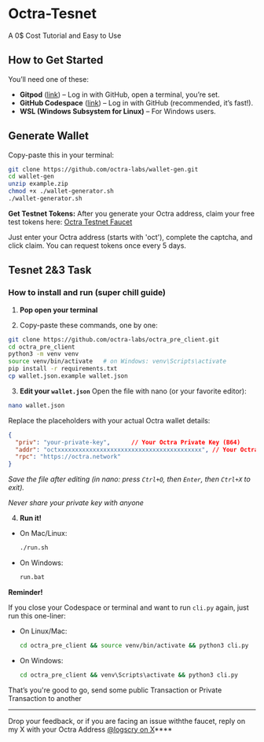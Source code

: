 # Octra-Tesnet

A 0$ Cost Tutorial and Easy to Use

## How to Get Started
You’ll need one of these:
- **Gitpod** ([link](https://www.gitpod.io/)) – Log in with GitHub, open a terminal, you’re set.
- **GitHub Codespace** ([link](https://github.com/codespaces)) – Log in with GitHub (recommended, it’s fast!).
- **WSL (Windows Subsystem for Linux)** – For Windows users.


## Generate Wallet
Copy-paste this in your terminal:

```bash
git clone https://github.com/octra-labs/wallet-gen.git
cd wallet-gen
unzip example.zip
chmod +x ./wallet-generator.sh
./wallet-generator.sh
```
**Get Testnet Tokens:**
After you generate your Octra address, claim your free test tokens here:
 [Octra Testnet Faucet](https://faucet.octra.network/)

Just enter your Octra address (starts with 'oct'), complete the captcha, and click claim. 
You can request tokens once every 5 days.

## Tesnet 2&3 Task

### How to install and run (super chill guide)

1. **Pop open your terminal**

2. Copy-paste these commands, one by one:

```bash
git clone https://github.com/octra-labs/octra_pre_client.git
cd octra_pre_client
python3 -m venv venv
source venv/bin/activate   # on Windows: venv\Scripts\activate
pip install -r requirements.txt
cp wallet.json.example wallet.json
```

3. **Edit your `wallet.json`**
Open the file with nano (or your favorite editor):

```bash
nano wallet.json
```

Replace the placeholders with your actual Octra wallet details:

```json
{
  "priv": "your-private-key",      // Your Octra Private Key (B64)
  "addr": "octxxxxxxxxxxxxxxxxxxxxxxxxxxxxxxxxxxxxxxxxx", // Your Octra Address
  "rpc": "https://octra.network"
}
```

*Save the file after editing (in nano: press `Ctrl+O`, then `Enter`, then `Ctrl+X` to exit).*

*Never share your private key with anyone*

4. **Run it!**
- On Mac/Linux:
  ```bash
  ./run.sh
  ```
- On Windows:
  ```bash
  run.bat
  ```
**Reminder!**

If you close your Codespace or terminal and want to run `cli.py` again, just run this one-liner:

- On Linux/Mac:
  ```bash
  cd octra_pre_client && source venv/bin/activate && python3 cli.py
  ```
- On Windows:
  ```bash
  cd octra_pre_client && venv\Scripts\activate && python3 cli.py
  ```

That’s you're good to go, send some public Transaction or Private Transaction to another

---

Drop your feedback, or if you are facing an issue withthe  faucet, reply on my X with your Octra Address
[@logscry on X](https://x.com/logscry/status/1946601765895655604)****
